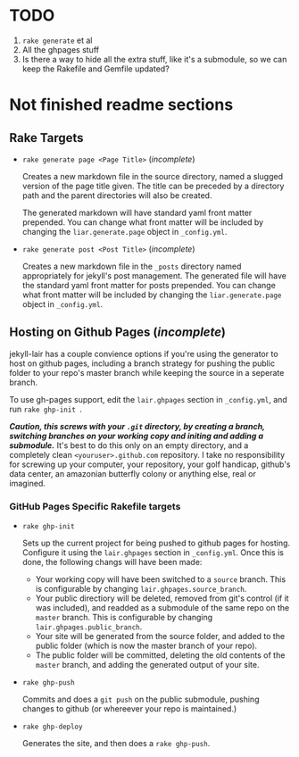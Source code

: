 # TODO

1. `rake generate` et al
2. All the ghpages stuff
3. Is there a way to hide all the extra stuff, like it's a submodule, so we can keep the Rakefile and Gemfile updated?

# Not finished readme sections

## Rake Targets

* `rake generate page <Page Title>` (*incomplete*)

	Creates a new markdown file in the source directory, named a slugged version of the page title given. The title can be preceded by a directory path and the parent directories will also be created. 
	
	The generated markdown will have standard yaml front matter prepended. You can change what front matter will be included by changing the `liar.generate.page` object in `_config.yml`.
	
* `rake generate post <Post Title>` (*incomplete*)

	Creates a new markdown file in the `_posts` directory named appropriately for jekyll's post management. The generated file will have the standard yaml front matter for posts prepended. You can change what front matter will be included by changing the `liar.generate.page` object in `_config.yml`.


## Hosting on Github Pages (*incomplete*)

jekyll-lair has a couple convience options if you're using the generator to host on github pages, including a branch strategy for pushing the public folder to your repo's master branch while keeping the source in a seperate branch.

To use gh-pages support, edit the `lair.ghpages` section in `_config.yml`, and run `rake ghp-init `. 

***Caution, this screws with your `.git` directory, by creating a branch, switching branches on your working copy and initing and adding a submodule.*** It's best to do this only on an empty directory, and a completely clean `<youruser>.github.com` repository. I take no responsibility for screwing up your computer, your repository, your golf handicap, github's data center, an amazonian butterfly colony or anything else, real or imagined.
    
### GitHub Pages Specific Rakefile targets

* `rake ghp-init`

	Sets up the current project for being pushed to github pages for hosting. Configure it using the `lair.ghpages` section in `_config.yml`. Once this is done, the following changs will have been made:
	
	* Your working copy will have been switched to a `source` branch. This is configurable by changing `lair.ghpages.source_branch`.
	* Your public directiory will be deleted, removed from git's control (if it was included), and readded as a submodule of the same repo on the `master` branch. This is configurable by changing `lair.ghpages.public_branch`.
	* Your site will be generated from the source folder, and added to the public folder (which is now the master branch of your repo). 
	* The public folder will be committed, deleting the old contents of the `master` branch, and adding the generated output of your site.
	
* `rake ghp-push`

	Commits and does a `git push` on the public submodule, pushing changes to github (or whereever your repo is maintained.)
	
* `rake ghp-deploy`
	
	Generates the site, and then does a `rake ghp-push`.